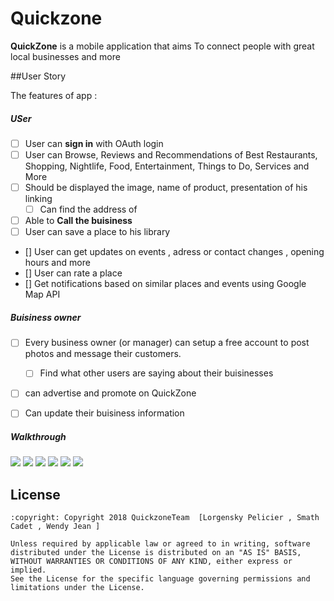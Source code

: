 # Quickzone

**QuickZone** is a mobile application that aims To connect people with great local businesses and more

##User Story

The features of app :
##### USer
* [ ] User can **sign in** with OAuth login 
* [ ]  User can Browse, Reviews and Recommendations of Best Restaurants, Shopping, Nightlife, Food, Entertainment, Things to Do, Services and More 
 * [ ] Should be displayed the image, name of product, presentation of his linking 
	* [ ] Can find the address of 
* [ ] Able to **Call the buisiness** 
* [ ] User  can save a place to his library 
* [] User can get updates on events ,  adress or contact changes , opening hours and more 
* [] User can rate a place 
* [] Get notifications based  on similar places and events 
using Google Map API 

##### Buisiness owner
* [ ] Every business owner (or manager) can setup a free account to post photos and message their customers.
	* [ ] Find what other users are saying  about their buisinesses 
* [ ] can advertise  and promote on QuickZone 
* [ ] Can update their buisiness information


##### Walkthrough 

<img src="LoginScreen.jpg"/>
<img src="MenuScreen.jpg"/>
<img src="MapScreen.jpg"/>
<img src="Directions.jpg"/>
<img src="ResetPassword.jpg"/>
<img src="CreateAccount.jpg"/>

## License
	:copyright: Copyright 2018 QuickzoneTeam  [Lorgensky Pelicier , Smath Cadet , Wendy Jean ]

    Unless required by applicable law or agreed to in writing, software
    distributed under the License is distributed on an "AS IS" BASIS,
    WITHOUT WARRANTIES OR CONDITIONS OF ANY KIND, either express or implied.
    See the License for the specific language governing permissions and
    limitations under the License.

